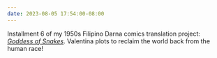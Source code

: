 ```yaml
---
date: 2023-08-05 17:54:00-08:00
---
```


Installment 6 of my 1950s Filipino Darna comics translation project: [_Goddess of Snakes_](https://multoghost.wordpress.com/2023/08/05/1950s-darna-goddess-of-snakes/). Valentina plots to reclaim the world back from the human race!
